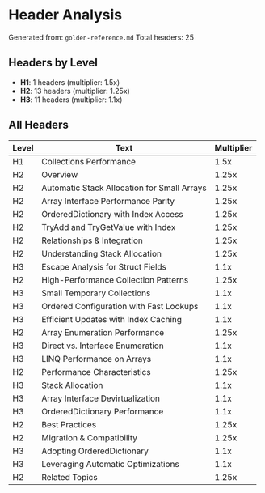 # Header Analysis

Generated from: `golden-reference.md`
Total headers: 25

## Headers by Level

- **H1**: 1 headers (multiplier: 1.5x)
- **H2**: 13 headers (multiplier: 1.25x)
- **H3**: 11 headers (multiplier: 1.1x)

## All Headers

| Level | Text | Multiplier |
|-------|------|------------|
| H1 | Collections Performance | 1.5x |
| H2 | Overview | 1.25x |
| H2 | Automatic Stack Allocation for Small Arrays | 1.25x |
| H2 | Array Interface Performance Parity | 1.25x |
| H2 | OrderedDictionary with Index Access | 1.25x |
| H2 | TryAdd and TryGetValue with Index | 1.25x |
| H2 | Relationships & Integration | 1.25x |
| H2 | Understanding Stack Allocation | 1.25x |
| H3 | Escape Analysis for Struct Fields | 1.1x |
| H2 | High-Performance Collection Patterns | 1.25x |
| H3 | Small Temporary Collections | 1.1x |
| H3 | Ordered Configuration with Fast Lookups | 1.1x |
| H3 | Efficient Updates with Index Caching | 1.1x |
| H2 | Array Enumeration Performance | 1.25x |
| H3 | Direct vs. Interface Enumeration | 1.1x |
| H3 | LINQ Performance on Arrays | 1.1x |
| H2 | Performance Characteristics | 1.25x |
| H3 | Stack Allocation | 1.1x |
| H3 | Array Interface Devirtualization | 1.1x |
| H3 | OrderedDictionary Performance | 1.1x |
| H2 | Best Practices | 1.25x |
| H2 | Migration & Compatibility | 1.25x |
| H3 | Adopting OrderedDictionary | 1.1x |
| H3 | Leveraging Automatic Optimizations | 1.1x |
| H2 | Related Topics | 1.25x |
